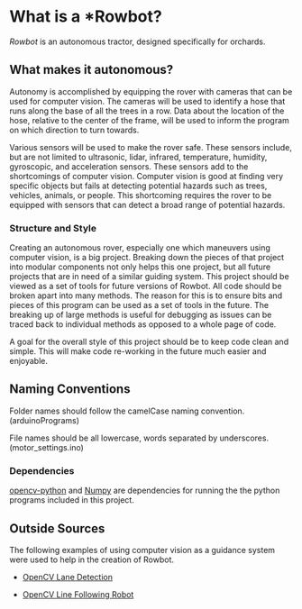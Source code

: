 # What is a *Rowbot?

*Rowbot* is an autonomous tractor, designed specifically for orchards.

## What makes it autonomous?

Autonomy is accomplished by equipping the rover with cameras that can be used
for computer vision. The cameras will be used to identify a hose that runs
along the base of all the trees in a row. Data about the location of the hose,
relative to the center of the frame, will be used to inform the program on
which direction to turn towards.

Various sensors will be used to make the rover safe. These sensors include,
but are not limited to
ultrasonic, lidar, infrared, temperature, humidity, gyroscopic,
and acceleration sensors. These sensors add to the shortcomings of computer
vision. Computer vision is good at finding very specific objects but fails
at detecting potential hazards such as trees, vehicles, animals, or people.
This shortcoming requires the rover to be equipped with sensors that can 
detect a broad range of potential hazards. 

### Structure and Style

Creating an autonomous rover, especially one which maneuvers using computer
vision, is a big project. Breaking down the pieces of that project into
modular components not only helps this one project, but all future projects
that are in need of a similar guiding system. 
This project should be viewed as a set of tools for future versions of Rowbot.
All code should be broken apart into many methods. The reason for
this is to ensure bits and pieces of this program can be used as a set of tools
in the future. The breaking up of large methods is useful for debugging as
issues can be traced back to individual methods as opposed to a whole page of
code.

A goal for the overall style of this project should be to keep code clean
and simple. This will make code re-working in the future much easier and
enjoyable.

## Naming Conventions

Folder names should follow the camelCase naming convention. (arduinoPrograms)

File names should be all lowercase, words separated by underscores.
(motor_settings.ino)

### Dependencies

[opencv-python](https://github.com/skvark/opencv-python) and 
[Numpy](https://github.com/numpy/numpy) are dependencies for running the
the python programs included in this project.

## Outside Sources

The following examples of using computer vision as a guidance system were used
to help in the creation of Rowbot.

- [OpenCV Lane Detection](https://github.com/galenballew/SDC-Lane-and-Vehicle-Detection-Tracking/tree/master/Part%20II%20-%20Adv%20Lane%20Detection%20and%20Road%20Features)

- [OpenCV Line Following Robot](https://einsteiniumstudios.com/beaglebone-opencv-line-following-robot.html)